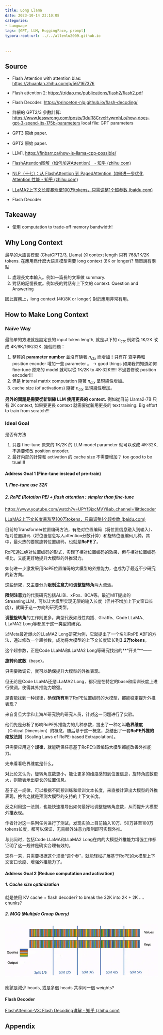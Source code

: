 ```yaml
---
title: Long Llama
date: 2023-10-14 23:10:08
categories:
- Language
tags: [GPT, LLM, HuggingFace, prompt]
typora-root-url: ../../allenlu2009.github.io


---
```






## Source

* Flash Attention with attention bias:  https://zhuanlan.zhihu.com/p/567167376

* Flash attention 2: https://tridao.me/publications/flash2/flash2.pdf

* Flash Decoder: https://princeton-nlp.github.io/flash-decoding/

* 詳細的 GPT2/3 參數計算: https://www.lesswrong.com/posts/3duR8CrvcHywrnhLo/how-does-gpt-3-spend-its-175b-parameters  local file: GPT parameters
* GPT3 原始 paper.
* GPT2 原始 paper.
* LLM1,  https://finbarr.ca/how-is-llama-cpp-possible/
* [FlashAttention图解（如何加速Attention） - 知乎 (zhihu.com)](https://zhuanlan.zhihu.com/p/626079753)
* [NLP（十七）：从 FlashAttention 到 PagedAttention, 如何进一步优化 Attention 性能 - 知乎 (zhihu.com)](https://zhuanlan.zhihu.com/p/638468472)
* [LLaMA2上下文长度暴涨至100万tokens，只需调整1个超参数 (baidu.com)](https://mbd.baidu.com/newspage/data/landingsuper?rs=3210073527&ruk=xed99He2cfyczAP3Jws7PQ&urlext={"cuid"%3A"_a2K8_uSBijAu-uOYiSKtguqHaY1i2tq_8Hsugi6v8KX0qqSB"}&isBdboxFrom=1&pageType=1&sid_for_share&context={"nid"%3A"news_10156585640535514928","sourceFrom"%3A"bjh"})
* Flash Decoder



## Takeaway

* 使用 computation to trade-off memory bandwidth!





## Why Long Context

最早的大語言模型 (ChatGPT2/3, Llama) 的 context length 只有 768/1K/2K tokens.   在應用爲什麽大語言模型需要 long context (8K or longer)?   簡單說有兩點 

1. 處理長文本輸入。例如一篇長的文章做 summary.
2. 對話的記憶長度。例如長的對話有上下文的 context.  Question and Answering

因此實務上，long context (4K/8K or longer) 對於應用非常有用。 





## How to Make Long Context



### Naïve Way

最簡單的方法就是設定長的 input token length,  就是以下的 $n_{ctx}$ 例如從 1K/2K 改成 4K/8K/16K/32K.  幾個問題：

1. 整體的 **parameter number** 並沒有隨著 $n_{ctx}$ 而增加！只有在 查字典和 position encoder 增加一些 parameter 。 -> good things 如果我們知道如何 fine-tune 原來的 model 就可以從 1K/2K to 4K-32K!!!!!  不過要修改 position encoder!!!
2. 但是 internal matrix computation 隨著 $n_{ctx}$ 呈現綫性增加。
3. cache size (of activations) 隨著 $n_{ctx}$ 呈現綫性增加。



**另外的問題是需要從新訓練 LLM 使用更長的 context.**   例如從目前 Llama2-7B 只有 2K context, 如果要更長 context 就需要從新用更長的 text training.  Big effort to train from scratch!!!



### Ideal Goal

是否有方法

1. 只要 fine-tune 原來的 1K/2K 的 LLM model parameter 就可以改成 4K-32K, 不過要修改 position encoder.
2. 最好内部的計算和 activation 的 cache size 不需要增加？ too good to be true!!!!





#### Address Goal 1 (Fine-tune instead of pre-train)



##### 1. Fine-tune use 32K 



##### 2. RoPE (Rotation PE) + flash attention :  simpler than fine-tune

https://www.youtube.com/watch?v=UPYf3jxcMVY&ab_channel=1littlecoder  

[LLaMA2上下文长度暴涨至100万tokens，只需调整1个超参数 (baidu.com)](https://mbd.baidu.com/newspage/data/landingsuper?rs=3210073527&ruk=xed99He2cfyczAP3Jws7PQ&urlext={"cuid"%3A"_a2K8_uSBijAu-uOYiSKtguqHaY1i2tq_8Hsugi6v8KX0qqSB"}&isBdboxFrom=1&pageType=1&sid_for_share&context={"nid"%3A"news_10156585640535514928","sourceFrom"%3A"bjh"})



目前的Transformer位置编码方法，有绝对位置编码（将位置信息融入到输入）、相对位置编码（将位置信息写入attention分数计算）和旋转位置编码几种。其中，最火热的要属旋转位置编码，也就是**RoPE**了。

RoPE通过绝对位置编码的形式，实现了相对位置编码的效果，但与相对位置编码相比，又能更好地提升大模型的外推潜力。

如何进一步激发采用RoPE位置编码的大模型的外推能力，也成为了最近不少研究的新方向。

这些研究，又主要分为**限制注意力**和**调整旋转角**两大流派。

**限制注意力**的代表研究包括ALiBi、xPos、BCA等。最近MIT提出的StreamingLLM，可以让大模型实现无限的输入长度（但并不增加上下文窗口长度），就属于这一方向的研究类型。

**调整旋转角**的工作则更多，典型代表如线性内插、Giraffe、Code LLaMA、LLaMA2 Long等都属于这一类型的研究。

以Meta最近爆火的LLaMA2 Long研究为例，它就提出了一个名叫RoPE ABF的方法，通过修改一个超参数，成功将大模型的上下文长度延长到**3.2万tokens**。

这个超参数，正是Code LLaMA和LLaMA2 Long等研究找出的**“开关”**——

**旋转角底数**（base）。

只需要微调它，就可以确保提升大模型的外推表现。

但无论是Code LLaMA还是LLaMA2 Long，都只是在特定的base和续训长度上进行微调，使得其外推能力增强。

是否能找到一种规律，确保**所有**用了RoPE位置编码的大模型，都能稳定提升外推表现？

来自复旦大学和上海AI研究院的研究人员，针对这一问题进行了实验。

他们先是分析了影响RoPE外推能力的几种参数，提出了一种名叫**临界维度**（Critical Dimension）的概念，随后基于这一概念，总结出了一套**RoPE外推的缩放法则**（Scaling Laws of RoPE-based Extrapolation）。

只需要应用这个**规律**，就能确保任意基于RoPE位置编码大模型都能改善外推能力。

先来看看临界维度是什么。

对此论文认为，旋转角底数更小，能让更多的维度感知到位置信息，旋转角底数更大，则能表示出更长的位置信息。

基于这一规律，可以根据不同预训练和续训文本长度，来直接计算出大模型的外推表现，换言之就是预测大模型的支持的上下文长度。

反之利用这一法则，也能快速推导出如何最好地调整旋转角底数，从而提升大模型外推表现。

作者针对这一系列任务进行了测试，发现实验上目前输入10万、50万甚至100万tokens长度，都可以保证，无需额外注意力限制即可实现外推。

与此同时，包括Code LLaMA和LLaMA2 Long在内的大模型外推能力增强工作都证明了这一规律是确实合理有效的。

这样一来，只需要根据这个规律“调个参”，就能轻松扩展基于RoPE的大模型上下文窗口长度、增强外推能力了。





#### Address Goal 2 (Reduce computation and activation)



##### 1. Cache size optimization

就是使用 KV cache + flash decoder?  to break the 32K into 2K + 2K .... chunks?



##### 2. MGQ (Multiple Group Query)



##### <img src="/media/flash_dcoder.webp" alt="flash_dcoder" style="zoom:67%;" />

應該是減少 heads, 或是多個 heads 共享同一個 weights?



#### Flash Decoder

[FlashAttenion-V3: Flash Decoding详解 - 知乎 (zhihu.com)](https://zhuanlan.zhihu.com/p/661478232)







## Appendix

